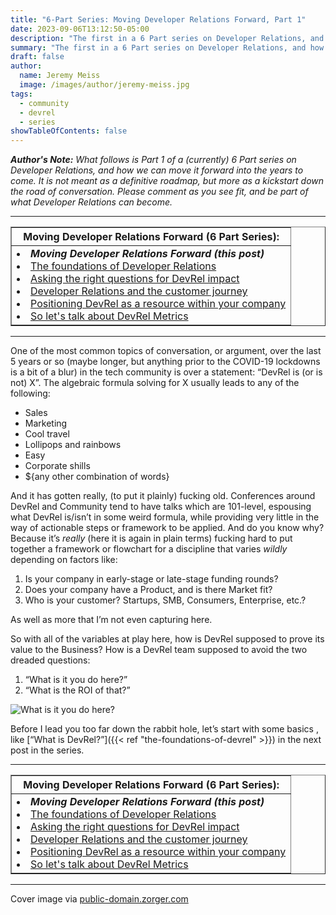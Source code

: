 ```yaml
---
title: "6-Part Series: Moving Developer Relations Forward, Part 1"
date: 2023-09-06T13:12:50-05:00
description: "The first in a 6 Part series on Developer Relations, and how we can move it forward into the years to come. It is not meant as a definitive roadmap, but more as a kickstart down the road of conversation."
summary: "The first in a 6 Part series on Developer Relations, and how we can move it forward into the years to come. It is not meant as a definitive roadmap, but more as a kickstart down the road of conversation."
draft: false
author:
  name: Jeremy Meiss
  image: /images/author/jeremy-meiss.jpg
tags:
  - community
  - devrel
  - series
showTableOfContents: false
---
```


_**Author's Note:** What follows is Part 1 of a (currently) 6 Part series on Developer Relations, and how we can move it forward into the years to come. It is not meant as a definitive roadmap, but more as a kickstart down the road of conversation. Please comment as you see fit, and be part of what Developer Relations can become._

---

<table width="50%" border="1">
    <tr>
        <th>Moving Developer Relations Forward (6 Part Series):</th>
    </tr>
    <tr>
        <td>
            <li><strong><em>Moving Developer Relations Forward (this post)</em></strong></li>
            <li><a href="/posts/the-foundations-of-devrel">The foundations of Developer Relations</a></li>
            <li><a href="/posts/asking-the-right-questions-for-devrel-impact">Asking the right questions for DevRel impact</a></li>
            <li><a href="/posts/devrel-and-the-customer-journey">Developer Relations and the customer journey</a></li>
            <li><a href="/posts/positioning-devrel-as-a-resource">Positioning DevRel as a resource within your company</a></li>
            <li><a href="/posts/talk-about-devrel-metrics">So let's talk about DevRel Metrics</a></li>
        </td>
    </tr>
</table>

---

One of the most common topics of conversation, or argument, over the last 5 years or so (maybe longer, but anything prior to the COVID-19 lockdowns is a bit of a blur) in the tech community is over a statement: “DevRel is (or is not) X”. The algebraic formula solving for X usually leads to any of the following:

* Sales
* Marketing
* Cool travel
* Lollipops and rainbows
* Easy
* Corporate shills
* ${any other combination of words}

And it has gotten really, (to put it plainly) fucking old. Conferences around DevRel and Community tend to have talks which are 101-level, espousing what DevRel is/isn’t in some weird formula, while providing very little in the way of actionable steps or framework to be applied. And do you know why? Because it’s _really_ (here it is again in plain terms) fucking hard to put together a framework or flowchart for a discipline that varies _wildly_ depending on factors like:

1. Is your company in early-stage or late-stage funding rounds?
2. Does your company have a Product, and is there Market fit?
3. Who is your customer? Startups, SMB, Consumers, Enterprise, etc.?

As well as more that I’m not even capturing here.

So with all of the variables at play here, how is DevRel supposed to prove its value to the Business? How is a DevRel team supposed to avoid the two dreaded questions:

1. “What is it you do here?”
2. “What is the ROI of that?”

![What is it you do here?](https://media.tenor.com/30vKQY6QirgAAAAC/bobs-interview.gif)

Before I lead you too far down the rabbit hole, let’s start with some basics , like [“What is DevRel?”]({{< ref "the-foundations-of-devrel" >}}) in the next post in the series.

---

<table width="50%" border="1">
    <tr>
        <th>Moving Developer Relations Forward (6 Part Series):</th>
    </tr>
    <tr>
        <td>
            <li><strong><em>Moving Developer Relations Forward (this post)</em></strong></li>
            <li><a href="/posts/the-foundations-of-devrel">The foundations of Developer Relations</a></li>
            <li><a href="/posts/asking-the-right-questions-for-devrel-impact">Asking the right questions for DevRel impact</a></li>
            <li><a href="/posts/devrel-and-the-customer-journey">Developer Relations and the customer journey</a></li>
            <li><a href="/posts/positioning-devrel-as-a-resource">Positioning DevRel as a resource within your company</a></li>
            <li><a href="/posts/talk-about-devrel-metrics">So let's talk about DevRel Metrics</a></li>
        </td>
    </tr>
</table>

---

Cover image via <a href="http://public-domain.zorger.com" title="public domain images">public-domain.zorger.com</a>
